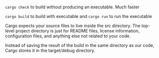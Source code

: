 `cargo check` to build without producing an executable. Much faster

`cargo build` to build with executable and `cargo run` to run the executable 

Cargo expects your source files to live inside the src directory. The top-level project directory is just for README files, license information, configuration files, and anything else not related to your code.

Instead of saving the result of the build in the same directory as our code, Cargo stores it in the target/debug directory.